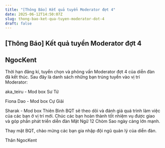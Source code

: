 ```yaml
---
title: "[Thông Báo] Kết quả tuyển Moderator đợt 4"
date: 2025-06-12T14:50:07Z
slug: thong-bao-ket-qua-tuyen-moderator-dot-4
draft: false
---
```


## [Thông Báo] Kết quả tuyển Moderator đợt 4

## NgocKent

Thời hạn đăng kí, tuyển chọn và phỏng vấn Moderator đợt 4 của diễn đàn đã kết thúc. Sau đây là danh sách những bạn trúng tuyển vào vị trí Moderator:
 

aka_teiru - Mod box Sư Tử

Fiona Dao - Mod box Cự Giải

Sharak - Mod box Thiên Bình
BQT sẽ theo dõi và đánh giá quá trình làm việc của các bạn ở vị trí mới. Chúc các bạn hoàn thành tốt nhiệm vụ được giao và góp phần phát triển diễn đàn Mật Ngữ 12 Chòm Sao ngày càng lớn mạnh.
 
Thay mặt BQT, chào mừng các bạn gia nhập đội ngũ quản lý của diễn đàn.
 
Thân
NgocKent